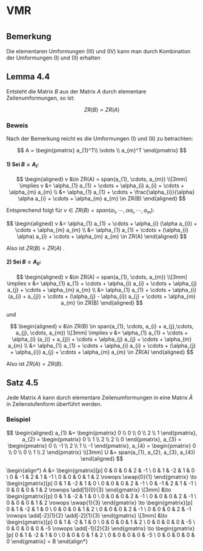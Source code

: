 VMR
===

# 

## Bemerkung

Die elementaren Umformungen (III) und (IV) kann man durch Kombination der Umformungen (I) und (II) erhalten

## Lemma 4.4

Entsteht die Matrix $B$ aus der Matrix $A$ durch elementare Zeilenumformungen, so ist:

$$
ZR(B) = ZR(A)
$$

### Beweis

Nach der Bemerkung reicht es die Umformungen (I) und (II) zu betrachten:

$$
A = \begin{pmatrix}
a_{1}^T\\ 
\vdots \\ 
a_{m}^T
\end{pmatrix}
$$

#### 1) Sei $B = A_{I}$:

$$ \begin{aligned}
v &\in ZR(A) = span(a_{1}, \cdots, a_{m}) \\[3mm]
\implies v &= \alpha_{1} a_{1} + \cdots + \alpha_{i} a_{i} + \cdots + \alpha_{m} a_{m} \\
&= \alpha_{1} a_{1} + \cdots + \frac{\alpha_{i}}{\alpha} \alpha a_{i} + \cdots + \alpha_{m} a_{m} \in ZR(B)
\end{aligned} $$

Entsprechend folgt für $v \in ZR(B) = span(a_{1}, \cdots , \alpha a_{i}, \cdots , a_{m})$:

$$ \begin{aligned}
v &= \alpha_{1} a_{1} + \cdots + \alpha_{i} (\alpha a_{i}) + \cdots + \alpha_{m} a_{m} \\
&= \alpha_{1} a_{1} + \cdots + (\alpha_{i} \alpha) a_{i} + \cdots + \alpha_{m} a_{m} \in ZR(A)
\end{aligned} $$

Also ist $ZR(B) = ZR(A)$ .

#### 2) Sei $B = A_{II}$:

$$ \begin{aligned}
v &\in ZR(A) = span(a_{1}, \cdots, a_{m}) \\[3mm]
\implies v &= \alpha_{1} a_{1} + \cdots + \alpha_{i} a_{i} + \cdots + \alpha_{j} a_{j} + \cdots + \alpha_{m} a_{m} \\
&= \alpha_{1} a_{1} + \cdots + \alpha_{i} (a_{i} + a_{j}) + \cdots + (\alpha_{j} - \alpha_{i}) a_{j} + \cdots + \alpha_{m} a_{m} \in ZR(B) 
\end{aligned} $$

und

$$ \begin{aligned}
v &\in ZR(B) \in span(a_{1}, \cdots, a_{i} + a_{j},\cdots, a_{j}, \cdots, a_{m}) \\[3mm]
\implies v &= \alpha_{1} a_{1} + \cdots + \alpha_{i} (a_{i} + a_{j}) + \cdots + \alpha_{j} a_{j} + \cdots + \alpha_{m} a_{m} \\
&= \alpha_{1} a_{1} + \cdots + \alpha_{i} a_{i} + \cdots + (\alpha_{j} + \alpha_{i}) a_{j} + \cdots + \alpha_{m} a_{m}
 \in ZR(A)
\end{aligned} $$

Also ist $ZR(A) = ZR(B)$.

## Satz 4.5

Jede Matrix $A$ kann durch elementare Zeilenumformungen in eine Matrix $\tilde{A}$ in Zeilenstufenform überführt werden.

### Beispiel

$$ \begin{aligned}
a_{1} &= \begin{pmatrix}
0 \\ 
0 \\ 
0 \\
2 \\
1
\end{pmatrix}, 
a_{2} = \begin{pmatrix}
0 \\ 
1 \\ 
2 \\
2 \\
0
\end{pmatrix}, 
a_{3} = \begin{pmatrix}
0 \\ 
-1 \\ 
2 \\
1 \\
-1
\end{pmatrix}, 
a_{4} = \begin{pmatrix}
0 \\ 
0 \\ 
0 \\
1 \\
2
\end{pmatrix} \\[3mm]
U &= span(a_{1}, a_{2}, a_{3}, a_{4})
\end{aligned} $$

\begin{align*}
A &= \begin{gmatrix}[p]
0 & 0 & 0 & 2 & -1 \\ 
0 & 1 & -2 & 1 & 0 \\ 
0 & -1 & 2 & 1 & -1 \\ 
0 & 0 & 0 & 1 & 2
\rowops
	\swap{0}{1}
\end{gmatrix}
\to
\begin{gmatrix}[p]
0 & 1 & -2 & 1 & 0 \\
0 & 0 & 0 & 2 & -1 \\
0 & -1 & 2 & 1 & -1 \\ 
0 & 0 & 0 & 1 & 2
\rowops
	\add[1]{0}{3}
\end{gmatrix} \\[3mm]
&\to
\begin{gmatrix}[p]
0 & 1 & -2 & 1 & 0 \\
0 & 0 & 0 & 2 & -1 \\
0 & 0 & 0 & 2 & -1 \\ 
0 & 0 & 0 & 1 & 2
\rowops
	\swap{1}{3}
\end{gmatrix}
\to
\begin{gmatrix}[p]
0 & 1 & -2 & 1 & 0 \\
0 & 0 & 0 & 1 & 2 \\
0 & 0 & 0 & 2 & -1 \\ 
0 & 0 & 0 & 2 & -1
\rowops
	\add[-2]{1}{2}
	\add[-2]{1}{3}
\end{gmatrix} \\[3mm]
&\to
\begin{gmatrix}[p]
0 & 1 & -2 & 1 & 0 \\
0 & 0 & 0 & 1 & 2 \\
0 & 0 & 0 & 0 & -5 \\ 
0 & 0 & 0 & 0 & -5
\rowops
	\add[-1]{2}{3}
\end{gmatrix}
\to
\begin{gmatrix}[p]
0 & 1 & -2 & 1 & 0 \\
0 & 0 & 0 & 1 & 2 \\
0 & 0 & 0 & 0 & -5 \\ 
0 & 0 & 0 & 0 & 0
\end{gmatrix}
= B
\end{align*}